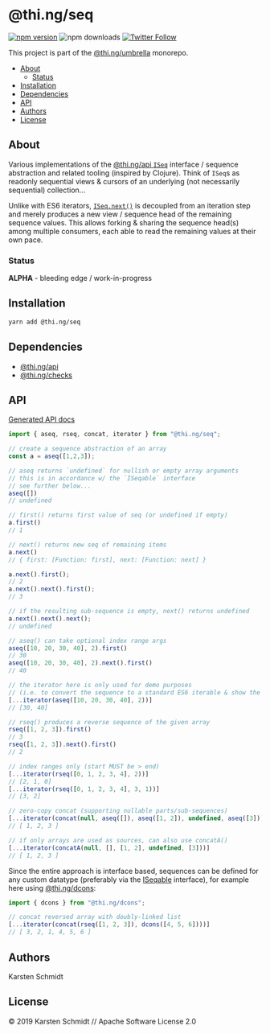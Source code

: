 <!-- This file is generated - DO NOT EDIT! -->

# @thi.ng/seq

[![npm version](https://img.shields.io/npm/v/@thi.ng/seq.svg)](https://www.npmjs.com/package/@thi.ng/seq)
![npm downloads](https://img.shields.io/npm/dm/@thi.ng/seq.svg)
[![Twitter Follow](https://img.shields.io/twitter/follow/thing_umbrella.svg?style=flat-square&label=twitter)](https://twitter.com/thing_umbrella)

This project is part of the
[@thi.ng/umbrella](https://github.com/thi-ng/umbrella/) monorepo.

- [About](#about)
  - [Status](#status)
- [Installation](#installation)
- [Dependencies](#dependencies)
- [API](#api)
- [Authors](#authors)
- [License](#license)

## About

Various implementations of the [@thi.ng/api
`ISeq`](https://github.com/thi-ng/umbrella/tree/master/packages/api/src/api/seq.ts)
interface / sequence abstraction and related tooling (inspired by
Clojure). Think of `ISeq`s as readonly sequential views & cursors of an
underlying (not necessarily sequential) collection...

Unlike with ES6 iterators,
[`ISeq.next()`](https://github.com/thi-ng/umbrella/blob/master/packages/api/src/api/seq.ts#L23)
is decoupled from an iteration step and merely produces a new view /
sequence head of the remaining sequence values. This allows forking &
sharing the sequence head(s) among multiple consumers, each able to read
the remaining values at their own pace.

### Status

**ALPHA** - bleeding edge / work-in-progress

## Installation

```bash
yarn add @thi.ng/seq
```

## Dependencies

- [@thi.ng/api](https://github.com/thi-ng/umbrella/tree/master/packages/api)
- [@thi.ng/checks](https://github.com/thi-ng/umbrella/tree/master/packages/checks)

## API

[Generated API docs](https://docs.thi.ng/umbrella/seq/)

```ts
import { aseq, rseq, concat, iterator } from "@thi.ng/seq";

// create a sequence abstraction of an array
const a = aseq([1,2,3]);

// aseq returns `undefined` for nullish or empty array arguments
// this is in accordance w/ the `ISeqable` interface
// see further below...
aseq([])
// undefined

// first() returns first value of seq (or undefined if empty)
a.first()
// 1

// next() returns new seq of remaining items
a.next()
// { first: [Function: first], next: [Function: next] }

a.next().first();
// 2
a.next().next().first();
// 3

// if the resulting sub-sequence is empty, next() returns undefined
a.next().next().next();
// undefined

// aseq() can take optional index range args
aseq([10, 20, 30, 40], 2).first()
// 30
aseq([10, 20, 30, 40], 2).next().first()
// 40

// the iterator here is only used for demo purposes
// (i.e. to convert the sequence to a standard ES6 iterable & show the result)
[...iterator(aseq([10, 20, 30, 40], 2))]
// [30, 40]

// rseq() produces a reverse sequence of the given array
rseq([1, 2, 3]).first()
// 3
rseq([1, 2, 3]).next().first()
// 2

// index ranges only (start MUST be > end)
[...iterator(rseq([0, 1, 2, 3, 4], 2))]
// [2, 1, 0]
[...iterator(rseq([0, 1, 2, 3, 4], 3, 1))]
// [3, 2]

// zero-copy concat (supporting nullable parts/sub-sequences)
[...iterator(concat(null, aseq([]), aseq([1, 2]), undefined, aseq([3])))]
// [ 1, 2, 3 ]

// if only arrays are used as sources, can also use concatA()
[...iterator(concatA(null, [], [1, 2], undefined, [3]))]
// [ 1, 2, 3 ]
```

Since the entire approach is interface based, sequences can be defined
for any custom datatype (preferably via the
[ISeqable](https://github.com/thi-ng/umbrella/blob/master/packages/api/src/api/seq.ts#L35)
interface), for example here using
[@thi.ng/dcons](https://github.com/thi-ng/umbrella/tree/master/packages/dcons):

```ts
import { dcons } from "@thi.ng/dcons";

// concat reversed array with doubly-linked list
[...iterator(concat(rseq([1, 2, 3]), dcons([4, 5, 6])))]
// [ 3, 2, 1, 4, 5, 6 ]
```

## Authors

Karsten Schmidt

## License

&copy; 2019 Karsten Schmidt // Apache Software License 2.0
